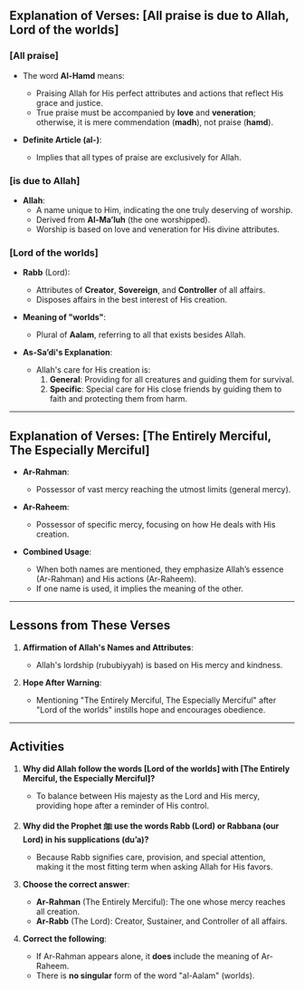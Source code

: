 ## **Explanation of Verses: [All praise is due to Allah, Lord of the worlds]**

### **[All praise]**  
- The word **Al-Hamd** means:  
  - Praising Allah for His perfect attributes and actions that reflect His grace and justice.  
  - True praise must be accompanied by **love** and **veneration**; otherwise, it is mere commendation (**madh**), not praise (**hamd**).  

- **Definite Article (al-)**:  
  - Implies that all types of praise are exclusively for Allah.  

### **[is due to Allah]**  
- **Allah**:  
  - A name unique to Him, indicating the one truly deserving of worship.  
  - Derived from **Al-Ma’luh** (the one worshipped).  
  - Worship is based on love and veneration for His divine attributes.  

### **[Lord of the worlds]**  
- **Rabb** (Lord):  
  - Attributes of **Creator**, **Sovereign**, and **Controller** of all affairs.  
  - Disposes affairs in the best interest of His creation.  

- **Meaning of "worlds"**:  
  - Plural of **Aalam**, referring to all that exists besides Allah.  

- **As-Sa’di's Explanation**:  
  - Allah's care for His creation is:  
    1. **General**: Providing for all creatures and guiding them for survival.  
    2. **Specific**: Special care for His close friends by guiding them to faith and protecting them from harm.  

---

## **Explanation of Verses: [The Entirely Merciful, The Especially Merciful]**

- **Ar-Rahman**:  
  - Possessor of vast mercy reaching the utmost limits (general mercy).  

- **Ar-Raheem**:  
  - Possessor of specific mercy, focusing on how He deals with His creation.  

- **Combined Usage**:  
  - When both names are mentioned, they emphasize Allah’s essence (Ar-Rahman) and His actions (Ar-Raheem).  
  - If one name is used, it implies the meaning of the other.  

---

## **Lessons from These Verses**

1. **Affirmation of Allah's Names and Attributes**:  
   - Allah's lordship (rububiyyah) is based on His mercy and kindness.  

2. **Hope After Warning**:  
   - Mentioning "The Entirely Merciful, The Especially Merciful" after "Lord of the worlds" instills hope and encourages obedience.  

---

## **Activities**

1. **Why did Allah follow the words [Lord of the worlds] with [The Entirely Merciful, the Especially Merciful]?**  
   - To balance between His majesty as the Lord and His mercy, providing hope after a reminder of His control.  

2. **Why did the Prophet ﷺ use the words Rabb (Lord) or Rabbana (our Lord) in his supplications (du’a)?**  
   - Because Rabb signifies care, provision, and special attention, making it the most fitting term when asking Allah for His favors.  

3. **Choose the correct answer**:  
   - **Ar-Rahman** (The Entirely Merciful): The one whose mercy reaches all creation.  
   - **Ar-Rabb** (The Lord): Creator, Sustainer, and Controller of all affairs.  

4. **Correct the following**:  
   - If Ar-Rahman appears alone, it **does** include the meaning of Ar-Raheem.  
   - There is **no singular** form of the word "al-Aalam" (worlds).  
